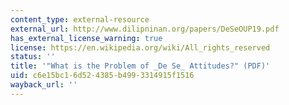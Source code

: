 ```yaml
---
content_type: external-resource
external_url: http://www.dilipninan.org/papers/DeSeOUP19.pdf
has_external_license_warning: true
license: https://en.wikipedia.org/wiki/All_rights_reserved
status: ''
title: '"What is the Problem of _De Se_ Attitudes?" (PDF)'
uid: c6e15bc1-6d52-4385-b499-3314915f1516
wayback_url: ''
---
```

